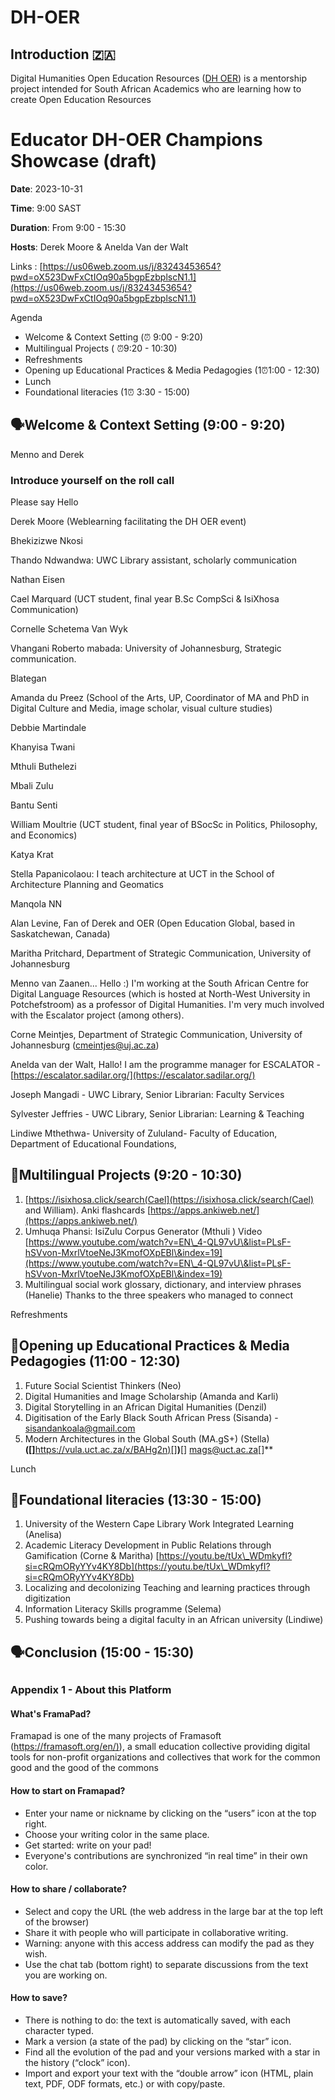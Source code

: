 <!---
  What goes into a readme file

  1. Add your project title. Make sure it matches the above name ##
  2. Insert Vision Statement > 
  Below you can add a short bullet points rational for the project (2, 3 bullets max.)
  3. Add the names of the project lead. Use your GitHub username. If there are teammates, add these details 
  4. Offer some structure with a table 
  5. Conclude with credits and license
  
  --->


# DH-OER
## Introduction :south_africa:
Digital Humanities Open Education Resources ([DH OER](https://escalator.sadilar.org/champions/dh-oer/)) is a mentorship project intended for South African Academics who are learning how to create Open Education Resources 


# Educator DH-OER Champions Showcase (draft)



**Date**: 2023-10-31

**Time**: 9:00 SAST

**Duration**: From 9:00 - 15:30

**Hosts**: Derek Moore \& Anelda Van der Walt

Links : [https://us06web.zoom.us/j/83243453654?pwd=oX523DwFxCtIOq90a5bgpEzbplscN1.1](https://us06web.zoom.us/j/83243453654?pwd=oX523DwFxCtIOq90a5bgpEzbplscN1.1)



Agenda 

   * Welcome \& Context Setting (⏰ 9:00 - 9:20) 
   * Multilingual Projects ( ⏰9:20 - 10:30) 
   * Refreshments
   * Opening up Educational Practices \& Media Pedagogies (1⏰1:00 - 12:30) 
   * Lunch
   * Foundational literacies  (1⏰ 3:30 - 15:00) 




## 🗣️Welcome \& Context Setting (9:00 - 9:20) 

Menno and Derek





### Introduce yourself on the roll call

Please say Hello

Derek Moore (Weblearning facilitating the DH OER event) 

Bhekizizwe Nkosi

Thando Ndwandwa: UWC Library assistant, scholarly communication 

Nathan Eisen

Cael Marquard (UCT student, final year B.Sc CompSci \& IsiXhosa Communication)

Cornelle Schetema Van Wyk

Vhangani Roberto mabada:  University of Johannesburg, Strategic communication.

Blategan

Amanda du Preez (School of the Arts, UP, Coordinator of MA and PhD in Digital Culture and Media, image scholar, visual culture studies)

Debbie Martindale

Khanyisa Twani

Mthuli Buthelezi 

Mbali Zulu

Bantu Senti

William Moultrie (UCT student, final year of BSocSc in Politics, Philosophy, and Economics)

Katya Krat

Stella Papanicolaou: I teach architecture at UCT in the School of Architecture Planning and Geomatics 

Manqola NN

Alan Levine, Fan of Derek and OER (Open Education Global, based in Saskatchewan, Canada)

Maritha Pritchard, Department of Strategic Communication, University of Johannesburg

Menno van Zaanen... Hello :)  I'm working at the South African Centre for Digital Language Resources (which is hosted at North-West University in Potchefstroom) as a professor of Digital Humanities. I'm very much involved with the Escalator project (among others).

Corne Meintjes, Department of Strategic Communication, University of Johannesburg (cmeintjes@uj.ac.za)

Anelda van der Walt, Hallo! I am the programme manager for ESCALATOR - [https://escalator.sadilar.org/](https://escalator.sadilar.org/)

Joseph Mangadi - UWC Library, Senior Librarian: Faculty Services

Sylvester Jeffries - UWC Library, Senior Librarian: Learning \& Teaching

Lindiwe Mthethwa- University of Zululand- Faculty of Education, Department of Educational Foundations, 



## 👥Multilingual Projects (9:20 - 10:30) 

   1. [https://isixhosa.click/search(Cael](https://isixhosa.click/search(Cael) and William).  Anki flashcards [https://apps.ankiweb.net/](https://apps.ankiweb.net/)
   1. Umhuqa Phansi: IsiZulu Corpus Generator (Mthuli ) Video [https://www.youtube.com/watch?v=EN\_4-QL97vU\&list=PLsF-hSVvon-MxrlVtoeNeJ3KmofOXpEBl\&index=19](https://www.youtube.com/watch?v=EN\_4-QL97vU\&list=PLsF-hSVvon-MxrlVtoeNeJ3KmofOXpEBl\&index=19)
   1. Multilingual social work glossary, dictionary, and interview phrases (Hanelie)
Thanks to the three speakers who managed to connect 



Refreshments

## 👥Opening up Educational Practices \& Media Pedagogies (11:00 - 12:30) 



   1. Future Social Scientist Thinkers (Neo) 
   1. Digital Humanities and Image Scholarship (Amanda and Karli)
   1. Digital Storytelling in an African Digital Humanities (Denzil)
   1. Digitisation of the Early Black South African Press (Sisanda) - sisandankoala@gmail.com
   1. Modern Architectures in the Global South (MA.gS+) (Stella) **[]([]**[http://hdl.handle.net/11427/33338](**[]http://hdl.handle.net/11427/33338[]**)**[] ) ([]**[https://vula.uct.ac.za/x/BAHg2n)](**[]https://vula.uct.ac.za/x/BAHg2n)[]**)**[] mags@uct.ac.za[]**


Lunch



## 👥Foundational literacies  (13:30 - 15:00) 

   1. University of the Western Cape Library Work Integrated Learning (Anelisa)
   1. Academic Literacy Development in Public Relations through Gamification (Corne \& Maritha) [https://youtu.be/tUx\_WDmkyfI?si=cRQmORyYYv4KY8Db](https://youtu.be/tUx\_WDmkyfI?si=cRQmORyYYv4KY8Db)
   1. Localizing and decolonizing Teaching and learning practices through digitization 
   1. Information Literacy Skills programme (Selema)
   1. Pushing towards being a digital faculty in an African university (Lindiwe) 


## 🗣️Conclusion (15:00 - 15:30) 

## 





### Appendix 1 - About this Platform

#### What's FramaPad?

Framapad is one of the many projects of Framasoft ([https://framasoft.org/en/)](https://framasoft.org/en/)), a small education collective providing digital tools for non-profit organizations and collectives that work for the common good and the good of the commons



#### How to start on Framapad?

   * Enter your name or nickname by clicking on the “users” icon at the top right.
   * Choose your writing color in the same place.
   * Get started: write on your pad!
   * Everyone's contributions are synchronized “in real time” in their own color.


#### How to share / collaborate?

   * Select and copy the URL (the web address in the large bar at the top left of the browser)
   * Share it with people who will participate in collaborative writing.
   * Warning: anyone with this access address can modify the pad as they wish.
   * Use the chat tab (bottom right) to separate discussions from the text you are working on.


#### How to save?

   * There is nothing to do: the text is automatically saved, with each character typed.
   * Mark a version (a state of the pad) by clicking on the “star” icon.
   * Find all the evolution of the pad and your versions marked with a star in the history (“clock” icon).
   * Import and export your text with the “double arrow” icon (HTML, plain text, PDF, ODF formats, etc.) or with copy/paste.











